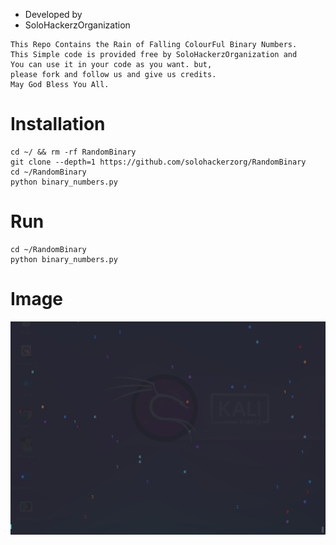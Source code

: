 * Developed by
* SoloHackerzOrganization
```
This Repo Contains the Rain of Falling ColourFul Binary Numbers.
This Simple code is provided free by SoloHackerzOrganization and
You can use it in your code as you want. but, 
please fork and follow us and give us credits.
May God Bless You All.
```
# Installation
```
cd ~/ && rm -rf RandomBinary
git clone --depth=1 https://github.com/solohackerzorg/RandomBinary
cd ~/RandomBinary
python binary_numbers.py
```
# Run

```
cd ~/RandomBinary
python binary_numbers.py
```
# Image
<a href="https://github.com/solohackerzorg"><img align="center" title="RandomBinary" alt="RandomBinary" width="1600px" src="randomb.png" /></a>

